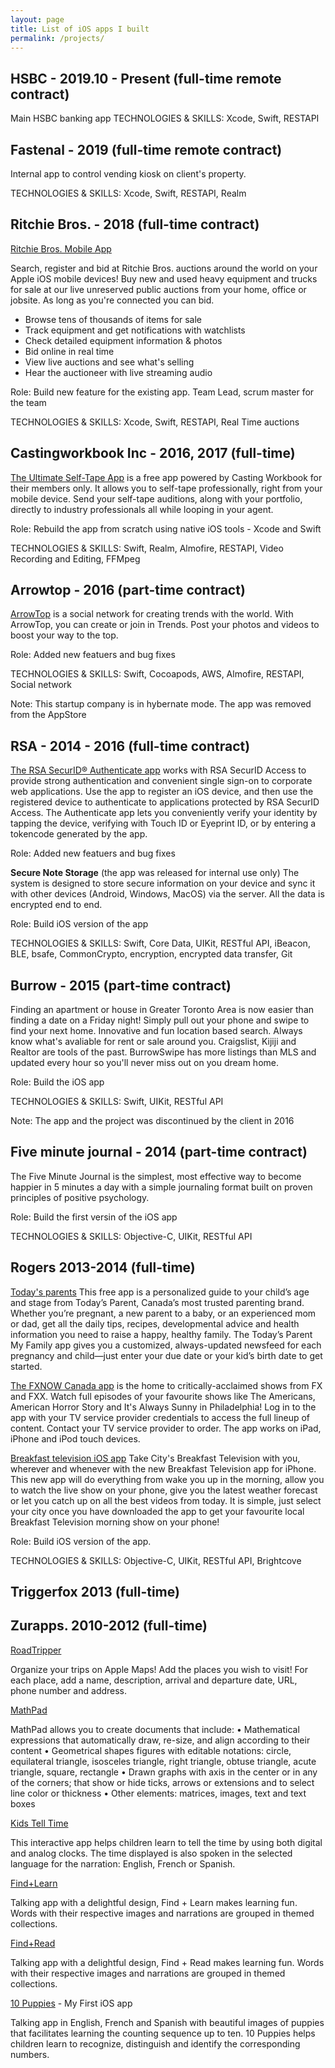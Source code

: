 ```yaml
---
layout: page
title: List of iOS apps I built
permalink: /projects/
---
```


## HSBC - 2019.10 - Present (full-time remote contract)
Main HSBC banking app 
TECHNOLOGIES & SKILLS: Xcode, Swift, RESTAPI


## Fastenal - 2019 (full-time remote contract)
Internal app to control vending kiosk on client's property. 

TECHNOLOGIES & SKILLS: Xcode, Swift, RESTAPI, Realm


## Ritchie Bros. - 2018  (full-time contract)
[Ritchie Bros. Mobile App](https://itunes.apple.com/app/apple-store/id1068567213?mt=8)

Search, register and bid at Ritchie Bros. auctions around the world on your Apple iOS mobile devices! Buy new and used heavy equipment and trucks for sale at our live unreserved public auctions from your home, office or jobsite. As long as you're connected you can bid.

- Browse tens of thousands of items for sale
- Track equipment and get notifications with watchlists
- Check detailed equipment information & photos
- Bid online in real time
- View live auctions and see what's selling
- Hear the auctioneer with live streaming audio

Role: Build new feature for the existing app. Team Lead, scrum master for the team

TECHNOLOGIES & SKILLS: Xcode, Swift, RESTAPI, Real Time auctions


## Castingworkbook Inc - 2016, 2017  (full-time)
[The Ultimate Self-Tape App](https://itunes.apple.com/app/apple-store/id911898214?mt=8) is a free app powered by Casting Workbook for their members only. It allows you to self-tape professionally, right from your mobile device. Send your self-tape auditions, along with your portfolio, directly to industry professionals all while looping in your agent. 

Role: Rebuild the app from scratch using native iOS tools - Xcode and Swift

TECHNOLOGIES & SKILLS: Swift, Realm, Almofire, RESTAPI, Video Recording and Editing, FFMpeg


## Arrowtop - 2016 (part-time contract)
[ArrowTop](https://itunes.apple.com/ca/app/arrowtop/id969312617?mt=8) is a social network for creating trends with the world. With ArrowTop, you can create or join in Trends. Post your photos and videos to boost your way to the top.

Role: Added new featuers and bug fixes

TECHNOLOGIES & SKILLS: Swift, Cocoapods, AWS, Almofire, RESTAPI, Social network 

Note: This startup company is in hybernate mode. The app was removed from the AppStore


## RSA - 2014 - 2016 (full-time contract)
[The RSA SecurID® Authenticate app](https://itunes.apple.com/ca/app/rsa-securid-authenticate/id986524970?mt=8) works with RSA SecurID Access to provide strong authentication and convenient single sign-on to corporate web applications. Use the app to register an iOS device, and then use the registered device to authenticate to applications protected by RSA SecurID Access. The Authenticate app lets you conveniently verify your identity by tapping the device, verifying with Touch ID or Eyeprint ID, or by entering a tokencode generated by the app. 

Role: Added new featuers and bug fixes

**Secure Note Storage** (the app was released for internal use only)
The system is designed to store secure information on your device and sync it with other devices (Android, Windows, MacOS) via the server. All the data is encrypted end to end.

Role: Build iOS version of the app

TECHNOLOGIES & SKILLS: Swift, Core Data, UIKit, RESTful API, iBeacon, BLE, bsafe, CommonCrypto, encryption, encrypted data transfer, Git


## Burrow - 2015 (part-time contract)
Finding an apartment or house in Greater Toronto Area is now easier than finding a date on a Friday night! Simply pull out your phone and swipe to find your next home. Innovative and fun location based search. Always know what's avaliable for rent or sale around you. Craigslist, Kijiji and Realtor are tools of the past. BurrowSwipe has more listings than MLS and updated every hour so you'll never miss out on you dream home.

Role: Build the iOS app

TECHNOLOGIES & SKILLS: Swift, UIKit, RESTful API

Note: The app and the project was discontinued by the client in 2016


## Five minute journal - 2014 (part-time contract)
The Five Minute Journal is the simplest, most effective way to become happier in 5 minutes a day with a simple journaling format built on proven principles of positive psychology.

Role: Build the first versin of the iOS app

TECHNOLOGIES & SKILLS: Objective-C, UIKit, RESTful API


## Rogers 2013-2014 (full-time)
[Today's parents](https://itunes.apple.com/ca/app/todays-parent-my-family-pregnancy-baby-toddler-child/id776122599?mt=8)
This free app is a personalized guide to your child’s age and stage from Today’s Parent, Canada’s most trusted parenting brand. Whether you’re pregnant, a new parent to a baby, or an experienced mom or dad, get all the daily tips, recipes, developmental advice and health information you need to raise a happy, healthy family. The Today’s Parent My Family app gives you a customized, always-updated newsfeed for each pregnancy and child—just enter your due date or your kid’s birth date to get started.

[The FXNOW Canada app](https://itunes.apple.com/ca/app/fxnow-canada/id841025523?mt=8) is the home to critically-acclaimed shows from FX and FXX. Watch full episodes of your favourite shows like The Americans, American Horror Story and It's Always Sunny in Philadelphia! Log in to the app with your TV service provider credentials to access the full lineup of content. Contact your TV service provider to order. The app works on iPad, iPhone and iPod touch devices.


[Breakfast television iOS app](https://itunes.apple.com/ca/app/breakfast-television/id709465118?mt=8)
Take City's Breakfast Television with you, wherever and whenever with the new Breakfast Television app for iPhone. This new app will do everything from wake you up in the morning, allow you to watch the live show on your phone, give you the latest weather forecast or let you catch up on all the best videos from today. It is simple, just select your city once you have downloaded the app to get your favourite local Breakfast Television morning show on your phone!

Role: Build iOS version of the app. 

TECHNOLOGIES & SKILLS: Objective-C, UIKit, RESTful API, Brightcove

## Triggerfox 2013 (full-time)

## Zurapps. 2010-2012 (full-time)
[RoadTripper](https://itunes.apple.com/ca/app/road-tripper/id398967661?mt=8)

Organize your trips on Apple Maps! Add the places you wish to visit! For each place, add a name, description, arrival and departure date, URL, phone number and address.



[MathPad](https://itunes.apple.com/ca/app/mathpad/id435087400?mt=8)

MathPad allows you to create documents that include:
• Mathematical expressions that automatically draw, re-size, and align according to their content
• Geometrical shapes figures with editable notations: circle, equilateral triangle, isosceles triangle, right triangle, obtuse triangle, acute triangle, square, rectangle 
• Drawn graphs with axis in the center or in any of the corners; that show or hide ticks, arrows or extensions and to select line color or thickness
• Other elements: matrices, images, text and text boxes



[Kids Tell Time](https://itunes.apple.com/En/app/id370845110?mt=8)

This interactive app helps children learn to tell the time by using both digital and analog clocks.
The time displayed is also spoken in the selected language for the narration: English, French or Spanish.



[Find+Learn](https://itunes.apple.com/ca/app/find-learn/id384944659?mt=8)

Talking app with a delightful design, Find + Learn makes learning fun. Words with their respective images and narrations are grouped in themed collections.



[Find+Read](https://itunes.apple.com/ca/app/find-read/id389810720?mt=8)

Talking app with a delightful design, Find + Read makes learning fun. Words with their respective images and narrations are grouped in themed collections. 



[10 Puppies](https://itunes.apple.com/ca/app/10-puppies/id379303514?mt=8) - My First iOS app

Talking app in English, French and Spanish with beautiful images of puppies that facilitates learning the counting sequence up to ten. 10 Puppies helps children learn to recognize, distinguish and identify the corresponding numbers. 
